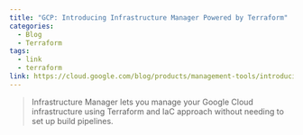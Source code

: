 ```yaml
---
title: "GCP: Introducing Infrastructure Manager Powered by Terraform"
categories:
  - Blog
  - Terraform
tags:
  - link
  - terraform
link: https://cloud.google.com/blog/products/management-tools/introducing-infrastructure-manager-powered-by-terraform
---
```

> Infrastructure Manager lets you manage your Google Cloud infrastructure using Terraform and IaC approach without needing to set up build pipelines.
